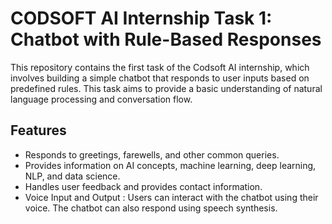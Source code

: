 # CODSOFT AI Internship Task 1: Chatbot with Rule-Based Responses

This repository contains the first task of the Codsoft AI internship, which involves building a simple chatbot that responds to user inputs based on predefined rules. This task aims to provide a basic understanding of natural language processing and conversation flow.

## Features
- Responds to greetings, farewells, and other common queries.
- Provides information on AI concepts, machine learning, deep learning, NLP, and data science.
- Handles user feedback and provides contact information.
- Voice Input and Output : Users can interact with the chatbot using their voice. The chatbot can also respond using speech synthesis.

